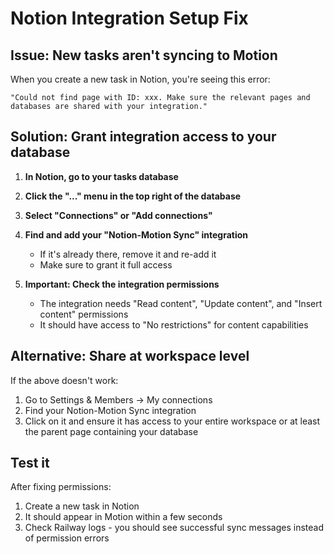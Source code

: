 # Notion Integration Setup Fix

## Issue: New tasks aren't syncing to Motion

When you create a new task in Notion, you're seeing this error:
```
"Could not find page with ID: xxx. Make sure the relevant pages and databases are shared with your integration."
```

## Solution: Grant integration access to your database

1. **In Notion, go to your tasks database**

2. **Click the "..." menu in the top right of the database**

3. **Select "Connections" or "Add connections"**

4. **Find and add your "Notion-Motion Sync" integration**
   - If it's already there, remove it and re-add it
   - Make sure to grant it full access

5. **Important: Check the integration permissions**
   - The integration needs "Read content", "Update content", and "Insert content" permissions
   - It should have access to "No restrictions" for content capabilities

## Alternative: Share at workspace level

If the above doesn't work:

1. Go to Settings & Members → My connections
2. Find your Notion-Motion Sync integration  
3. Click on it and ensure it has access to your entire workspace or at least the parent page containing your database

## Test it

After fixing permissions:
1. Create a new task in Notion
2. It should appear in Motion within a few seconds
3. Check Railway logs - you should see successful sync messages instead of permission errors